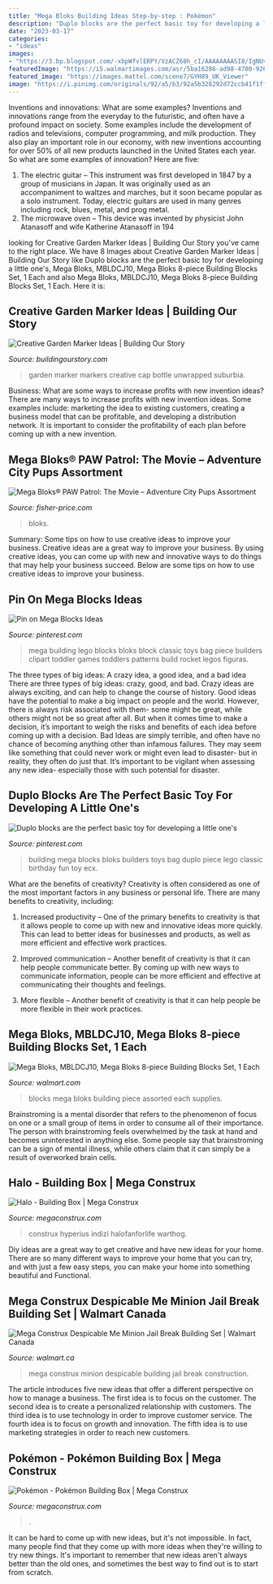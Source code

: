 ```yaml
---
title: "Mega Bloks Building Ideas Step-by-step : Pokémon"
description: "Duplo blocks are the perfect basic toy for developing a little one&#039;s"
date: "2023-03-17"
categories:
- "ideas"
images:
- "https://3.bp.blogspot.com/-xbpWfvlERPY/VzACZ68h_cI/AAAAAAAASI8/IgNUvwH_o5Yb9jjNU9grZj0lAFl_dkFVQCLcB/s1600/Easy-Earth-Day-Crafts-Bottle-Cap-Garden-Art-2-678x1024.jpg"
featuredImage: "https://i5.walmartimages.com/asr/5ba16286-ad98-4700-926a-b1f45cc65a8c_1.cc5cb7a08a3c8a07f23d00b3d36536c1.jpeg"
featured_image: "https://images.mattel.com/scene7/GYH89_UK_Viewer"
image: "https://i.pinimg.com/originals/92/a5/b3/92a5b328292d72ccb41f1ffc0c06f6c2.jpg"
---
```



Inventions and innovations: What are some examples?
Inventions and innovations range from the everyday to the futuristic, and often have a profound impact on society. Some examples include the development of radios and televisions, computer programming, and milk production. They also play an important role in our economy, with new inventions accounting for over 50% of all new products launched in the United States each year. So what are some examples of innovation? Here are five: 
1) The electric guitar – This instrument was first developed in 1847 by a group of musicians in Japan. It was originally used as an accompaniment to waltzes and marches, but it soon became popular as a solo instrument. Today, electric guitars are used in many genres including rock, blues, metal, and prog metal. 
2) The microwave oven – This device was invented by physicist John Atanasoff and wife Katherine Atanasoff in 194
	

		
looking for Creative Garden Marker Ideas | Building Our Story you've came to the right place. We have 8 Images about Creative Garden Marker Ideas | Building Our Story like Duplo blocks are the perfect basic toy for developing a little one&#039;s, Mega Bloks, MBLDCJ10, Mega Bloks 8-piece Building Blocks Set, 1 Each and also Mega Bloks, MBLDCJ10, Mega Bloks 8-piece Building Blocks Set, 1 Each. Here it is:
		
    
## Creative Garden Marker Ideas | Building Our Story

<img loading=lazy src="https://3.bp.blogspot.com/-xbpWfvlERPY/VzACZ68h_cI/AAAAAAAASI8/IgNUvwH_o5Yb9jjNU9grZj0lAFl_dkFVQCLcB/s1600/Easy-Earth-Day-Crafts-Bottle-Cap-Garden-Art-2-678x1024.jpg" onerror="this.onerror=null;this.src='https://tse1.mm.bing.net/th?id=OIP.5XBj71UUKX8tMk_s-XbFBAHaLL&amp;pid=15.1';" alt="Creative Garden Marker Ideas | Building Our Story">

_Source: buildingourstory.com_

>garden marker markers creative cap bottle unwrapped suburbia. 

	

Business: What are some ways to increase profits with new invention ideas?
There are many ways to increase profits with new invention ideas. Some examples include: marketing the idea to existing customers, creating a business model that can be profitable, and developing a distribution network. It is important to consider the profitability of each plan before coming up with a new invention.

    
## Mega Bloks® PAW Patrol: The Movie – Adventure City Pups Assortment

<img loading=lazy src="https://images.mattel.com/scene7/GYH89_UK_Viewer" onerror="this.onerror=null;this.src='https://tse4.mm.bing.net/th?id=OIP.c-hCubdnIkuT2pH0JUGWXAHaHa&amp;pid=15.1';" alt="Mega Bloks® PAW Patrol: The Movie – Adventure City Pups Assortment">

_Source: fisher-price.com_

>bloks. 

	

Summary: Some tips on how to use creative ideas to improve your business.
Creative ideas are a great way to improve your business. By using creative ideas, you can come up with new and innovative ways to do things that may help your business succeed. Below are some tips on how to use creative ideas to improve your business.

    
## Pin On Mega Blocks Ideas

<img loading=lazy src="https://i.pinimg.com/originals/92/a5/b3/92a5b328292d72ccb41f1ffc0c06f6c2.jpg" onerror="this.onerror=null;this.src='https://tse3.mm.bing.net/th?id=OIP.i11Aj77gx2lQAWTYtcBPOAHaNK&amp;pid=15.1';" alt="Pin on Mega Blocks Ideas">

_Source: pinterest.com_

>mega building lego blocks bloks block classic toys bag piece builders clipart toddler games toddlers patterns build rocket legos figuras. 

	

The three types of big ideas: A crazy idea, a good idea, and a bad idea
There are three types of big ideas: crazy, good, and bad. Crazy ideas are always exciting, and can help to change the course of history. Good ideas have the potential to make a big impact on people and the world. However, there is always risk associated with them- some might be great, while others might not be so great after all. But when it comes time to make a decision, it’s important to weigh the risks and benefits of each idea before coming up with a decision.
Bad Ideas are simply terrible, and often have no chance of becoming anything other than infamous failures. They may seem like something that could never work or might even lead to disaster- but in reality, they often do just that. It’s important to be vigilant when assessing any new idea- especially those with such potential for disaster.

    
## Duplo Blocks Are The Perfect Basic Toy For Developing A Little One&#039;s

<img loading=lazy src="https://i.pinimg.com/originals/1d/26/8c/1d268c26ce3699f21feb98ec57b19256.jpg" onerror="this.onerror=null;this.src='https://tse1.mm.bing.net/th?id=OIP.ipuzRyqPPuWNwbSR5Pj5pAHaI7&amp;pid=15.1';" alt="Duplo blocks are the perfect basic toy for developing a little one&#039;s">

_Source: pinterest.com_

>building mega blocks bloks builders toys bag duplo piece lego classic birthday fun toy ecx. 

	

What are the benefits of creativity?
Creativity is often considered as one of the most important factors in any business or personal life. There are many benefits to creativity, including: 
1. Increased productivity – One of the primary benefits to creativity is that it allows people to come up with new and innovative ideas more quickly. This can lead to better ideas for businesses and products, as well as more efficient and effective work practices.

2. Improved communication – Another benefit of creativity is that it can help people communicate better. By coming up with new ways to communicate information, people can be more efficient and effective at communicating their thoughts and feelings.

3. More flexible – Another benefit of creativity is that it can help people be more flexible in their work practices.

    
## Mega Bloks, MBLDCJ10, Mega Bloks 8-piece Building Blocks Set, 1 Each

<img loading=lazy src="https://i5.walmartimages.com/asr/5ba16286-ad98-4700-926a-b1f45cc65a8c_1.cc5cb7a08a3c8a07f23d00b3d36536c1.jpeg" onerror="this.onerror=null;this.src='https://tse3.mm.bing.net/th?id=OIP.xUuJP2yuGRwUmO13xnV-HwHaHa&amp;pid=15.1';" alt="Mega Bloks, MBLDCJ10, Mega Bloks 8-piece Building Blocks Set, 1 Each">

_Source: walmart.com_

>blocks mega bloks building piece assorted each supplies. 

	

Brainstroming is a mental disorder that refers to the phenomenon of focus on one or a small group of items in order to consume all of their importance. The person with brainstroming feels overwhelmed by the task at hand and becomes uninterested in anything else. Some people say that brainstroming can be a sign of mental illness, while others claim that it can simply be a result of overworked brain cells.

    
## Halo - Building Box | Mega Construx

<img loading=lazy src="https://s2.megabrandsmedia.com/2020/07/01/10/44/37/r/1000x750/WrKlKiJOvl1593614677.jpeg" onerror="this.onerror=null;this.src='https://tse2.mm.bing.net/th?id=OIP.4hGmPXS7a9_4zDE3nS2rOwHaEK&amp;pid=15.1';" alt="Halo - Building Box | Mega Construx">

_Source: megaconstrux.com_

>construx hyperius indizi halofanforlife warthog. 

	

Diy ideas are a great way to get creative and have new ideas for your home. There are so many different ways to improve your home that you can try, and with just a few easy steps, you can make your home into something beautiful and Functional.

    
## Mega Construx Despicable Me Minion Jail Break Building Set | Walmart Canada

<img loading=lazy src="https://i5.walmartimages.ca/images/Enlarge/205/744/6000197205744.jpg" onerror="this.onerror=null;this.src='https://tse2.mm.bing.net/th?id=OIP.ctOOw60D_9MrET6jm4rY8AHaKj&amp;pid=15.1';" alt="Mega Construx Despicable Me Minion Jail Break Building Set | Walmart Canada">

_Source: walmart.ca_

>mega construx minion despicable building jail break construction. 

	

The article introduces five new ideas that offer a different perspective on how to manage a business. The first idea is to focus on the customer. The second idea is to create a personalized relationship with customers. The third idea is to use technology in order to improve customer service. The fourth idea is to focus on growth and innovation. The fifth idea is to use marketing strategies in order to reach new customers.

    
## Pokémon - Pokémon Building Box | Mega Construx

<img loading=lazy src="https://s1.megabrandsmedia.com/2020/03/24/11/11/19/r/1000x750/Q8o8l8Glzn1585062679.jpeg" onerror="this.onerror=null;this.src='https://tse1.mm.bing.net/th?id=OIP.0scVP6n6AuKxRo6I0RODGAHaEK&amp;pid=15.1';" alt="Pokémon - Pokémon Building Box | Mega Construx">

_Source: megaconstrux.com_

>. 

	

It can be hard to come up with new ideas, but it's not impossible. In fact, many people find that they come up with more ideas when they're willing to try new things. It's important to remember that new ideas aren't always better than the old ones, and sometimes the best way to find out is to start from scratch.

